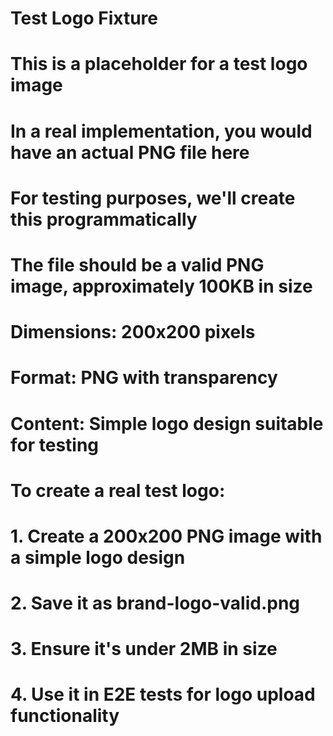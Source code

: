 # Test Logo Fixture

# This is a placeholder for a test logo image

# In a real implementation, you would have an actual PNG file here

# For testing purposes, we'll create this programmatically

# The file should be a valid PNG image, approximately 100KB in size

# Dimensions: 200x200 pixels

# Format: PNG with transparency

# Content: Simple logo design suitable for testing

# To create a real test logo:

# 1. Create a 200x200 PNG image with a simple logo design

# 2. Save it as brand-logo-valid.png

# 3. Ensure it's under 2MB in size

# 4. Use it in E2E tests for logo upload functionality
